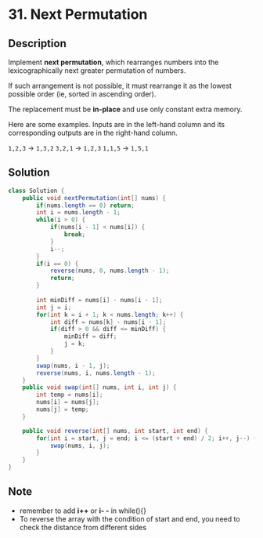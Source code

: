 # 31. Next Permutation

## Description
Implement **next permutation**, which rearranges numbers into the lexicographically next greater permutation of numbers.

If such arrangement is not possible, it must rearrange it as the lowest possible order (ie, sorted in ascending order).

The replacement must be **in-place** and use only constant extra memory.

Here are some examples. Inputs are in the left-hand column and its corresponding outputs are in the right-hand column.

`1,2,3` → `1,3,2`
`3,2,1` → `1,2,3`
`1,1,5` → `1,5,1`

## Solution
```java
class Solution {
    public void nextPermutation(int[] nums) {
        if(nums.length == 0) return;
        int i = nums.length - 1;
        while(i > 0) {
            if(nums[i - 1] < nums[i]) {
                break;
            }
            i--;
        }
        if(i == 0) {
            reverse(nums, 0, nums.length - 1);
            return;
        } 
        
        int minDiff = nums[i] - nums[i - 1];
        int j = i;
        for(int k = i + 1; k < nums.length; k++) {
            int diff = nums[k] - nums[i - 1];
            if(diff > 0 && diff <= minDiff) {
                minDiff = diff;
                j = k;
            }
        }
        swap(nums, i - 1, j);
        reverse(nums, i, nums.length - 1);
    }
    public void swap(int[] nums, int i, int j) {
        int temp = nums[i];
        nums[i] = nums[j];
        nums[j] = temp;
    }

    public void reverse(int[] nums, int start, int end) {
        for(int i = start, j = end; i <= (start + end) / 2; i++, j--) {
            swap(nums, i, j);
        }
    }
}
```

## Note

* remember to add **i++** or **i- -** in while(){}
* To reverse the array with the condition of start and end,  you need to check the distance from different sides